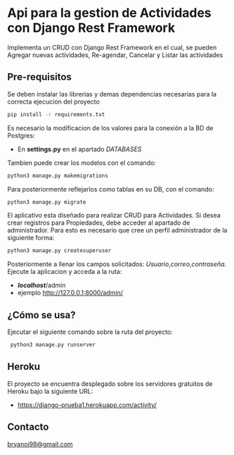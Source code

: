 # Api para la gestion de Actividades con Django Rest Framework

Implementa un CRUD con Django Rest Framework en el cual, se pueden Agregar nuevas
actividades, Re-agendar, Cancelar y Listar las actividades

## Pre-requisitos

Se deben instalar las librerias y demas dependencias necesarias para la 
correcta ejecucion del proyecto
```sh
pip install -r requirements.txt
```
Es necesario la modificacion de los valores para la conexión a la BD de Postgres:
- En **settings.py** en el apartado *DATABASES*

Tambien puede crear los modelos con el comando:
```sh
python3 manage.py makemigrations
```

Para posteriormente reflejarlos como tablas en su DB, con el comando:
```sh
python3 manage.py migrate
```
El aplicativo esta diseñado para realizar CRUD para Actividades. Si desea
crear registros para Propiedades, debe acceder al apartado de administrador.
Para esto es necesario que cree un perfil administrador de la siguiente forma:
```sh
python3 manage.py createsuperuser
```
Posteriormente a llenar los campos solicitados: *Usuario*,*correo*,*contraseña*.
Ejecute la aplicacion y acceda a la ruta:
 - ***localhost***/admin 
 - ejemplo http://127.0.0.1:8000/admin/
 

## ¿Cómo se usa?

Ejecutar el siguiente comando sobre la ruta del proyecto:

```sh
 python3 manage.py runserver
```
## Heroku

El proyecto se encuentra desplegado sobre los servidores gratuitos de Heroku bajo
la siguiente URL:

 - https://django-prueba1.herokuapp.com/activity/

## Contacto
bryanoj98@gmail.com

